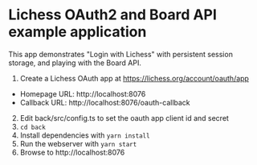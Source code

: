 # Lichess OAuth2 and Board API example application

This app demonstrates "Login with Lichess"
with persistent session storage,
and playing with the Board API.

1. Create a Lichess OAuth app at https://lichess.org/account/oauth/app
  - Homepage URL: http://localhost:8076
  - Callback URL: http://localhost:8076/oauth-callback
2. Edit back/src/config.ts to set the oauth app client id and secret
3. `cd back`
4. Install dependencies with `yarn install`
5. Run the webserver with `yarn start`
6. Browse to http://localhost:8076
